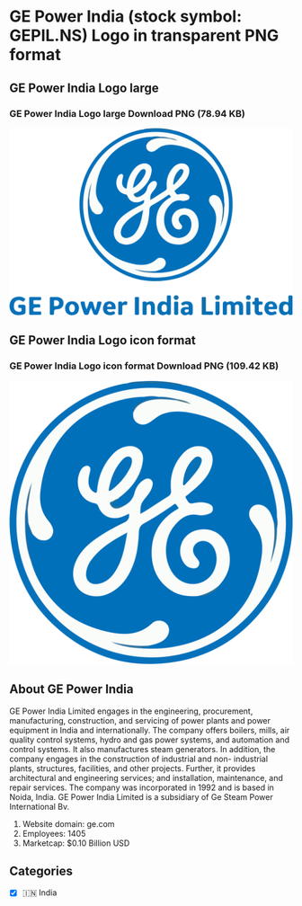 # GE Power India (stock symbol: GEPIL.NS) Logo in transparent PNG format

## GE Power India Logo large

### GE Power India Logo large Download PNG (78.94 KB)

![GE Power India Logo large Download PNG (78.94 KB)](/img/orig/GEPIL.NS_BIG-2cc43bee.png)

## GE Power India Logo icon format

### GE Power India Logo icon format Download PNG (109.42 KB)

![GE Power India Logo icon format Download PNG (109.42 KB)](/img/orig/GEPIL.NS-b18185a1.png)

## About GE Power India

GE Power India Limited engages in the engineering, procurement, manufacturing, construction, and servicing of power plants and power equipment in India and internationally. The company offers boilers, mills, air quality control systems, hydro and gas power systems, and automation and control systems. It also manufactures steam generators. In addition, the company engages in the construction of industrial and non- industrial plants, structures, facilities, and other projects. Further, it provides architectural and engineering services; and installation, maintenance, and repair services. The company was incorporated in 1992 and is based in Noida, India. GE Power India Limited is a subsidiary of Ge Steam Power International Bv.

1. Website domain: ge.com
2. Employees: 1405
3. Marketcap: $0.10 Billion USD


## Categories
- [x] 🇮🇳 India
